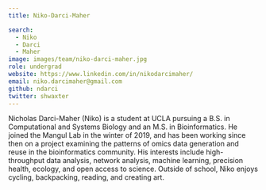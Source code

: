 ```yaml
---
title: Niko-Darci-Maher

search:
  - Niko
  - Darci
  - Maher
image: images/team/niko-darci-maher.jpg
role: undergrad
website: https://www.linkedin.com/in/nikodarcimaher/
email: niko.darcimaher@gmail.com 
github: ndarci
twitter: shwaxter
---
```


Nicholas Darci-Maher (Niko) is a student at UCLA pursuing a B.S. in Computational and Systems Biology and an M.S. in Bioinformatics. He joined the Mangul Lab in the winter of 2019, and has been working since then on a project examining the patterns of omics data generation and reuse in the bioinformatics community. His interests include high-throughput data analysis, network analysis, machine learning, precision health, ecology, and open access to science. Outside of school, Niko enjoys cycling, backpacking, reading, and creating art.

